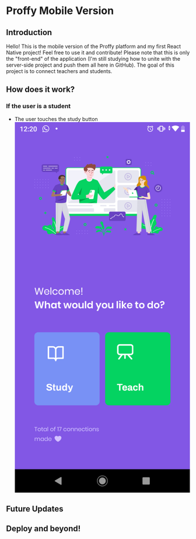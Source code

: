 # Proffy Mobile Version

## Introduction
Hello! This is the mobile version of the Proffy platform and my first React Native project! Feel free to use it and contribute! Please note that this is only the "front-end" of the application (I'm still studying how to unite with the server-side project and push them all here in GitHub). The goal of this project is to connect teachers and students.

## How does it work?
### If the user is a student
- The user touches the study button
![alt text](images/landing.png "Landing page")

## Future Updates


## Deploy and beyond!